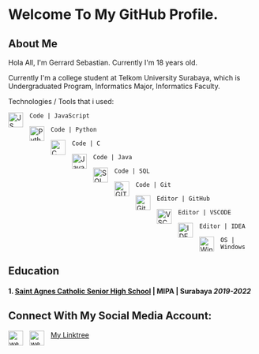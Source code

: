 # Welcome To My GitHub Profile.

## About Me
Hola All, I'm Gerrard Sebastian. Currently I'm 18 years old.

Currently I'm a college student at Telkom University Surabaya, which is Undergraduated Program, Informatics Major, Informatics Faculty.

Technologies / Tools that i used:

<img align="left" alt="JS" width="30px" src="https://upload.wikimedia.org/wikipedia/commons/thumb/9/99/Unofficial_JavaScript_logo_2.svg/1200px-Unofficial_JavaScript_logo_2.svg.png" style="padding-right:10px;" />`Code | JavaScript`

<img align="left" alt="Python" width="30px" src="https://upload.wikimedia.org/wikipedia/commons/thumb/c/c3/Python-logo-notext.svg/110px-Python-logo-notext.svg.png?20100317150552" style="padding-right:10px;" />`Code | Python`

<img align="left" alt="C" width="30px" src="https://upload.wikimedia.org/wikipedia/commons/thumb/1/18/C_Programming_Language.svg/1853px-C_Programming_Language.svg.png?20100317150552" style="padding-right:10px;" />`Code | C`

<img align="left" alt="Java" width="30px" src="https://static.wikia.nocookie.net/java/images/e/e3/Java-logo-thumb.png/revision/latest/zoom-crop/width/500/height/500?cb=20070104155523?20100317150552" style="padding-right:10px;" />`Code | Java`

<img align="left" alt="SQL" width="30px" src="https://upload.wikimedia.org/wikipedia/commons/4/44/SQL_%D0%BB%D0%BE%D0%B3%D0%BE%D1%82%D0%B8%D0%BF.png" style="padding-right:10px;" />`Code | SQL`

<img align="left" alt="GIT" width="30px" src="https://upload.wikimedia.org/wikipedia/commons/thumb/3/3f/Git_icon.svg/1200px-Git_icon.svg.png" style="padding-right:10px;" />`Code | Git`

<img align="left" alt="GitHub" width="30px" src="https://upload.wikimedia.org/wikipedia/commons/thumb/9/91/Octicons-mark-github.svg/640px-Octicons-mark-github.svg.png" style="padding-right:10px;" />`Editor | GitHub`

<img align="left" alt="VSC" width="30px" src="https://upload.wikimedia.org/wikipedia/commons/f/f3/Visual_Studio_Code_0.10.1_icon.png" style="padding-right:10px;" />`Editor | VSCODE`

<img align="left" alt="IDEA" width="30px" src="https://upload.wikimedia.org/wikipedia/commons/thumb/9/9c/IntelliJ_IDEA_Icon.svg/1200px-IntelliJ_IDEA_Icon.svg.png" style="padding-right:10px;" />`Editor | IDEA`

<img align="left" alt="Win" width="30px" src="https://upload.wikimedia.org/wikipedia/commons/c/c2/Windows_11.png" style="padding-right:10px;" />`OS | Windows`


## Education
#### 1. [Saint Agnes Catholic Senior High School](http://www.smak-stagnes-sby.sch.id/) | MIPA | Surabaya *2019-2022*


## Connect With My Social Media Account:

<a href="https://linktr.ee/gerrardgs#gh-light-mode-only"><img src="https://static.wikia.nocookie.net/logopedia/images/1/14/Linktree_Icon.svg/revision/latest?cb=20220411121739" width="30px" img align="left" alt="website" style="padding-right:10px;" ></a>
<a href="https://linktr.ee/gerrardgs#gh-dark-mode-only"><img src="https://static.wikia.nocookie.net/logopedia/images/1/14/Linktree_Icon.svg/revision/latest?cb=20220411121739" width="30px" img align="left" alt="website" style="padding-right:10px;" ></a> [My Linktree](https://linktr.ee/gerrardgs)



<!--
**gerrardgs/gerrardgs** is a ✨ _special_ ✨ repository because its `README.md` (this file) appears on your GitHub profile.

Here are some ideas to get you started:

- 🔭 I’m currently working on ...
- 🌱 I’m currently learning ...
- 👯 I’m looking to collaborate on ...
- 🤔 I’m looking for help with ...
- 💬 Ask me about ...
- 📫 How to reach me: ...
- 😄 Pronouns: ...
- ⚡ Fun fact: ...
-->
